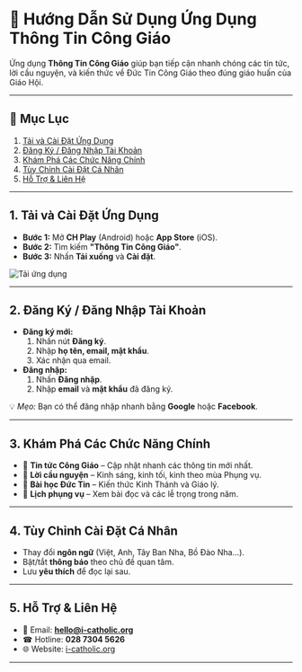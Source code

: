 # 📖 Hướng Dẫn Sử Dụng Ứng Dụng **Thông Tin Công Giáo**

Ứng dụng **Thông Tin Công Giáo** giúp bạn tiếp cận nhanh chóng các tin tức, lời cầu nguyện, và kiến thức về Đức Tin Công Giáo theo đúng giáo huấn của Giáo Hội.

---

## 📌 Mục Lục
1. [Tải và Cài Đặt Ứng Dụng](#1-tải-và-cài-đặt-ứng-dụng)
2. [Đăng Ký / Đăng Nhập Tài Khoản](#2-đăng-ký--đăng-nhập-tài-khoản)
3. [Khám Phá Các Chức Năng Chính](#3-khám-phá-các-chức-năng-chính)
4. [Tùy Chỉnh Cài Đặt Cá Nhân](#4-tùy-chỉnh-cài-đặt-cá-nhân)
5. [Hỗ Trợ & Liên Hệ](#5-hỗ-trợ--liên-hệ)

---

## 1. Tải và Cài Đặt Ứng Dụng
- **Bước 1:** Mở **CH Play** (Android) hoặc **App Store** (iOS).
- **Bước 2:** Tìm kiếm **"Thông Tin Công Giáo"**.
- **Bước 3:** Nhấn **Tải xuống** và **Cài đặt**.

![Tải ứng dụng](https://example.com/image_download.png)

---

## 2. Đăng Ký / Đăng Nhập Tài Khoản
- **Đăng ký mới:**
  1. Nhấn nút **Đăng ký**.
  2. Nhập **họ tên, email, mật khẩu**.
  3. Xác nhận qua email.
- **Đăng nhập:**
  1. Nhấn **Đăng nhập**.
  2. Nhập **email** và **mật khẩu** đã đăng ký.

💡 *Mẹo:* Bạn có thể đăng nhập nhanh bằng **Google** hoặc **Facebook**.

---

## 3. Khám Phá Các Chức Năng Chính
- 📰 **Tin tức Công Giáo** – Cập nhật nhanh các thông tin mới nhất.
- 🙏 **Lời cầu nguyện** – Kinh sáng, kinh tối, kinh theo mùa Phụng vụ.
- 📖 **Bài học Đức Tin** – Kiến thức Kinh Thánh và Giáo lý.
- 📅 **Lịch phụng vụ** – Xem bài đọc và các lễ trọng trong năm.

---

## 4. Tùy Chỉnh Cài Đặt Cá Nhân
- Thay đổi **ngôn ngữ** (Việt, Anh, Tây Ban Nha, Bồ Đào Nha…).
- Bật/tắt **thông báo** theo chủ đề quan tâm.
- Lưu **yêu thích** để đọc lại sau.

---

## 5. Hỗ Trợ & Liên Hệ
- 📧 Email: **hello@i-catholic.org**
- ☎ Hotline: **028 7304 5626**
- 🌐 Website: [i-catholic.org](https://i-catholic.org)

---
